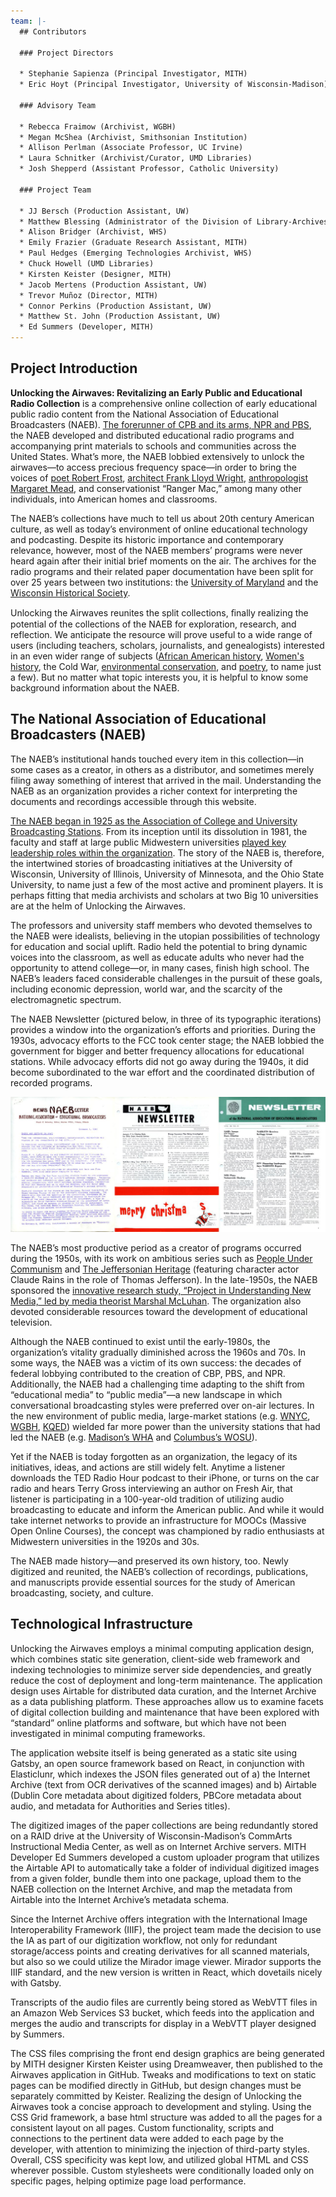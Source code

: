 ```yaml
---
team: |-
  ## Contributors

  ### Project Directors

  * Stephanie Sapienza (Principal Investigator, MITH)
  * Eric Hoyt (Principal Investigator, University of Wisconsin-Madison)

  ### Advisory Team

  * Rebecca Fraimow (Archivist, WGBH)
  * Megan McShea (Archivist, Smithsonian Institution)
  * Allison Perlman (Associate Professor, UC Irvine)
  * Laura Schnitker (Archivist/Curator, UMD Libraries)
  * Josh Shepperd (Assistant Professor, Catholic University)

  ### Project Team

  * JJ Bersch (Production Assistant, UW)
  * Matthew Blessing (Administrator of the Division of Library-Archives, WHS)
  * Alison Bridger (Archivist, WHS)
  * Emily Frazier (Graduate Research Assistant, MITH)
  * Paul Hedges (Emerging Technologies Archivist, WHS)
  * Chuck Howell (UMD Libraries)
  * Kirsten Keister (Designer, MITH)
  * Jacob Mertens (Production Assistant, UW)
  * Trevor Muñoz (Director, MITH)
  * Connor Perkins (Production Assistant, UW)
  * Matthew St. John (Production Assistant, UW)
  * Ed Summers (Developer, MITH)
---
```

## Project Introduction

**Unlocking the Airwaves: Revitalizing an Early Public and Educational Radio Collection** is a comprehensive online collection of early educational public radio content from the National Association of Educational Broadcasters (NAEB). [The forerunner of CPB and its arms, NPR and PBS](https://mith.umd.edu/airwaves/exhibits/origins-of-the-naeb-and-educational-media/), the NAEB developed and distributed educational radio programs and accompanying print materials to schools and communities across the United States. What’s more, the NAEB lobbied extensively to unlock the airwaves—to access precious frequency space—in order to bring the voices of [poet Robert Frost](https://mith.umd.edu/airwaves/exhibits/poetry-programming-in-the-naeb-collection/), [architect Frank Lloyd Wright](https://mith.umd.edu/airwaves/episode/cpb-aacip-500-dn3zx76f), [anthropologist Margaret Mead](https://mith.umd.edu/airwaves/episode/cpb-aacip-500-hx15rn7k), and conservationist “Ranger Mac,” among many other individuals, into American homes and classrooms.

The NAEB’s collections have much to tell us about 20th century American culture, as well as today’s environment of online educational technology and podcasting. Despite its historic importance and contemporary relevance, however, most of the NAEB members’ programs were never heard again after their initial brief moments on the air. The archives for the radio programs and their related paper documentation have been split for over 25 years between two institutions: the [University of Maryland](https://www.lib.umd.edu/univarchives/about-us) and the [Wisconsin Historical Society](https://www.wisconsinhistory.org).

Unlocking the Airwaves reunites the split collections, ﬁnally realizing the potential of the collections of the NAEB for exploration, research, and reflection. We anticipate the resource will prove useful to a wide range of users (including teachers, scholars, journalists, and genealogists) interested in an even wider range of subjects ([African American history](https://mith.umd.edu/airwaves/search/?f=subject:African%20American%20History), [Women's history](https://mith.umd.edu/airwaves/search/?f=subject:Women%27s%20History), the Cold War, [environmental conservation](https://mith.umd.edu/airwaves/search/?f=subject:Ecology%20&%20the%20Environment), and [poetry](https://mith.umd.edu/airwaves/exhibits/poetry-programming-in-the-naeb-collection/), to name just a few). But no matter what topic interests you, it is helpful to know some background information about the NAEB.

## The National Association of Educational Broadcasters (NAEB)

The NAEB’s institutional hands touched every item in this collection—in some cases as a creator, in others as a distributor, and sometimes merely filing away something of interest that arrived in the mail. Understanding the NAEB as an organization provides a richer context for interpreting the documents and recordings accessible through this website.

[The NAEB began in 1925 as the Association of College and University Broadcasting Stations](https://mith.umd.edu/airwaves/exhibits/origins-of-the-naeb-and-educational-media/). From its inception until its dissolution in 1981, the faculty and staff at large public Midwestern universities [played key leadership roles within the organization](https://mith.umd.edu/airwaves/exhibits/the-organizational-structure-of-the-naeb/). The story of the NAEB is, therefore, the intertwined stories of broadcasting initiatives at the University of Wisconsin, University of Illinois, University of Minnesota, and the Ohio State University, to name just a few of the most active and prominent players. It is perhaps fitting that media archivists and scholars at two Big 10 universities are at the helm of Unlocking the Airwaves.

The professors and university staff members who devoted themselves to the NAEB were idealists, believing in the utopian possibilities of technology for education and social uplift. Radio held the potential to bring dynamic voices into the classroom, as well as educate adults who never had the opportunity to attend college—or, in many cases, finish high school. The NAEB’s leaders faced considerable challenges in the pursuit of these goals, including economic depression, world war, and the scarcity of the electromagnetic spectrum.

The NAEB Newsletter (pictured below, in three of its typographic iterations) provides a window into the organization’s efforts and priorities. During the 1930s, advocacy efforts to the FCC took center stage; the NAEB lobbied the government for bigger and better frequency allocations for educational stations. While advocacy efforts did not go away during the 1940s, it did become subordinated to the war effort and the coordinated distribution of recorded programs.

![Cover pages of NAEB newsletters dated from October 1, 1941, December 1960, and August 1965.](../../../static/images/naeb_newsletter_covers.jpg)

The NAEB’s most productive period as a creator of programs occurred during the 1950s, with its work on ambitious series such as [People Under Communism](https://mith.umd.edu/airwaves/programs/people-under-communism) and [The Jeffersonian Heritage](https://mith.umd.edu/airwaves/programs/the-jeffersonian-heritage) (featuring character actor Claude Rains in the role of Thomas Jefferson). In the late-1950s, the NAEB sponsored the [innovative research study, “Project in Understanding New Media,” led by media theorist Marshal McLuhan](https://mith.umd.edu/airwaves/exhibits/marshall-mcluhan-and-the-understanding-media-project/). The organization also devoted considerable resources toward the development of educational television.

Although the NAEB continued to exist until the early-1980s, the organization’s vitality gradually diminished across the 1960s and 70s. In some ways, the NAEB was a victim of its own success: the decades of federal lobbying contributed to the creation of CBP, PBS, and NPR. Additionally, the NAEB had a challenging time adapting to the shift from “educational media” to “public media”—a new landscape in which conversational broadcasting styles were preferred over on-air lectures. In the new environment of public media, large-market stations (e.g. [WNYC](https://mith.umd.edu/airwaves/search/?q=WNYC), [WGBH](https://mith.umd.edu/airwaves/search/?q=WGBH), [KQED](https://mith.umd.edu/airwaves/search/?q=KQED)) wielded far more power than the university stations that had led the NAEB (e.g. [Madison’s WHA](https://mith.umd.edu/airwaves/search/?q=WHA) and [Columbus’s WOSU](https://mith.umd.edu/airwaves/search/?q=WOSU)).

Yet if the NAEB is today forgotten as an organization, the legacy of its initiatives, ideas, and actions are still widely felt. Anytime a listener downloads the TED Radio Hour podcast to their iPhone, or turns on the car radio and hears Terry Gross interviewing an author on Fresh Air, that listener is participating in a 100-year-old tradition of utilizing audio broadcasting to educate and inform the American public. And while it would take internet networks to provide an infrastructure for MOOCs (Massive Open Online Courses), the concept was championed by radio enthusiasts at Midwestern universities in the 1920s and 30s.

The NAEB made history—and preserved its own history, too. Newly digitized and reunited, the NAEB’s collection of recordings, publications, and manuscripts provide essential sources for the study of American broadcasting, society, and culture.

## Technological Infrastructure

Unlocking the Airwaves employs a minimal computing application design, which combines static site generation, client-side web framework and indexing technologies to minimize server side dependencies, and greatly reduce the cost of deployment and long-term maintenance. The application design uses Airtable for distributed data curation, and the Internet Archive as a data publishing platform. These approaches allow us to examine facets of digital collection building and maintenance that have been explored with “standard” online platforms and software, but which have not been investigated in minimal computing frameworks.

The application website itself is being generated as a static site using Gatsby, an open source framework based on React, in conjunction with Elasticlunr, which indexes the JSON files generated out of a) the Internet Archive (text from OCR derivatives of the scanned images) and b) Airtable (Dublin Core metadata about digitized folders, PBCore metadata about audio, and metadata for Authorities and Series titles).

The digitized images of the paper collections are being redundantly stored on a RAID drive at the University of Wisconsin-Madison’s CommArts Instructional Media Center, as well as on Internet Archive servers. MITH Developer Ed Summers developed a custom uploader program that utilizes the Airtable API to automatically take a folder of individual digitized images from a given folder, bundle them into one package, upload them to the NAEB collection on the Internet Archive, and map the metadata from Airtable into the Internet Archive’s metadata schema.

Since the Internet Archive offers integration with the International Image Interoperability Framework (IIIF), the project team made the decision to use the IA as part of our digitization workflow, not only for redundant storage/access points and creating derivatives for all scanned materials, but also so we could utilize the Mirador image viewer. Mirador supports the IIIF standard, and the new version is written in React, which dovetails nicely with Gatsby.

Transcripts of the audio files are currently being stored as WebVTT files in an Amazon Web Services S3 bucket, which feeds into the application and merges the audio and transcripts for display in a WebVTT player designed by Summers.

The CSS files comprising the front end design graphics are being generated by MITH designer Kirsten Keister using Dreamweaver, then published to the Airwaves application in GitHub. Tweaks and modifications to text on static pages can be modified directly in GitHub, but design changes must be separately committed by Keister. Realizing the design of Unlocking the Airwaves took a concise approach to development and styling. Using the CSS Grid framework, a base html structure was added to all the pages for a consistent layout on all pages. Custom functionality, scripts and connections to the pertinent data were added to each page by the developer, with attention to minimizing the injection of third-party styles. Overall, CSS specificity was kept low, and utilized global HTML and CSS wherever possible. Custom stylesheets were conditionally loaded only on specific pages, helping optimize page load performance.